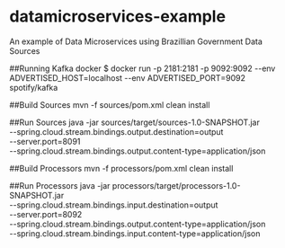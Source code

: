 # datamicroservices-example

An example of Data Microservices using Brazillian Government Data Sources

##Running Kafka docker
$ docker run -p 2181:2181 -p 9092:9092 --env ADVERTISED_HOST=localhost --env ADVERTISED_PORT=9092 spotify/kafka

##Build Sources
mvn -f sources/pom.xml clean install

##Run Sources
java -jar sources/target/sources-1.0-SNAPSHOT.jar \
--spring.cloud.stream.bindings.output.destination=output \
--server.port=8091 \
--spring.cloud.stream.bindings.output.content-type=application/json

##Build Processors
mvn -f processors/pom.xml clean install

##Run Processors
java -jar processors/target/processors-1.0-SNAPSHOT.jar \
--spring.cloud.stream.bindings.input.destination=output \
--server.port=8092 \
--spring.cloud.stream.bindings.output.content-type=application/json \
--spring.cloud.stream.bindings.input.content-type=application/json



